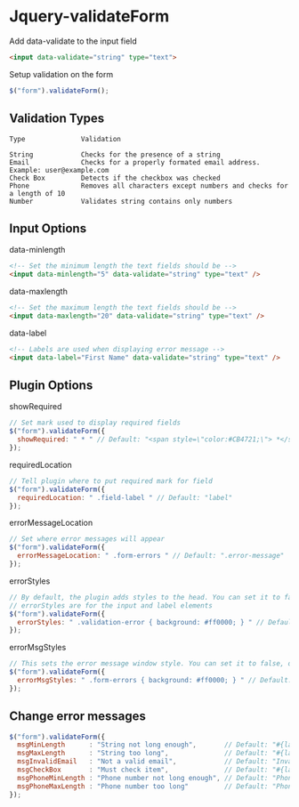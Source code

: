 Jquery-validateForm
===================

Add data-validate to the input field

```html
<input data-validate="string" type="text">
```

Setup validation on the form
```javascript
$("form").validateForm();
```

## Validation Types

```
Type              Validation

String            Checks for the presence of a string
Email             Checks for a properly formated email address. Example: user@example.com
Check Box         Detects if the checkbox was checked
Phone             Removes all characters except numbers and checks for a length of 10
Number            Validates string contains only numbers
```

## Input Options

data-minlength
```html
<!-- Set the minimum length the text fields should be -->
<input data-minlength="5" data-validate="string" type="text" />
```

data-maxlength
```html
<!-- Set the maximum length the text fields should be -->
<input data-maxlength="20" data-validate="string" type="text" />
```

data-label
```html
<!-- Labels are used when displaying error message -->
<input data-label="First Name" data-validate="string" type="text" />
```

## Plugin Options

showRequired
```javascript
// Set mark used to display required fields
$("form").validateForm({
  showRequired: " * " // Default: "<span style=\"color:#CB4721;\"> *</span>"
});
```

requiredLocation
```javascript
// Tell plugin where to put required mark for field
$("form").validateForm({
  requiredLocation: " .field-label " // Default: "label"
});
```

errorMessageLocation
```javascript
// Set where error messages will appear
$("form").validateForm({
  errorMessageLocation: " .form-errors " // Default: ".error-message"
});
```

errorStyles
```javascript
// By default, the plugin adds styles to the head. You can set it to false, or add your own.
// errorStyles are for the input and label elements
$("form").validateForm({
  errorStyles: " .validation-error { background: #ff0000; } " // Default: "input.validation-error { border-color: #CB4721; } label.validation-error { color: #CB4721; } .validation-error { color: #CB4721; } "
});
```

errorMsgStyles
```javascript
// This sets the error message window style. You can set it to false, or add your own.
$("form").validateForm({
  errorMsgStyles: " .form-errors { background: #ff0000; } " // Default: "{placeholder} { padding: 1em 1.2em 0.6em; line-height: 1.5em; margin: 1em 0; display: none; color: #CB4721; border: 1px solid #FBD3C6; background-color: #FDE4E1; border-radius: 4px; }"
});
```

## Change error messages
```javascript
$("form").validateForm({
  msgMinLength      : "String not long enough",       // Default: "#{label} is too short (#{length} > #{minLength})"
  msgMaxLength      : "String too long",              // Default: "#{label} is too long (#{length} > #{maxLength})"
  msgInvalidEmail   : "Not a valid email",            // Default: "Invalid Email"
  msgCheckBox       : "Must check item",              // Default: "#{label} must be checked"
  msgPhoneMinLength : "Phone number not long enough", // Default: "Phone number must be 10 digits"
  msgPhoneMaxLength : "Phone number too long"         // Default: "Phone number must be 10 digits"
});
```
